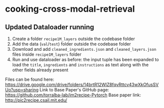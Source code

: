 # cooking-cross-modal-retrieval

## Updated Dataloader running

1. Create a folder `recipe1M_layers` outside the codebase folder
2. Add the data (`val`/`test`) folder outside the codebase folder
3. Download and add `cleaned_ingredients.json` and `cleaned_layers.json` files inside `recipe1M_layers` folder
4. Run and use dataloader as before: the input tuple has been expanded to load the `title`, `ingredients` and `instructions` as text along with the other fields already present

Files can be found here: https://drive.google.com/drive/folders/14brtR12WlZ8fqvRttcv43wXkOfusSVUo?usp=sharing
Link to Base Paper's GitHub page: https://github.com/torralba-lab/im2recipe-Pytorch
Base paper link: http://pic2recipe.csail.mit.edu/